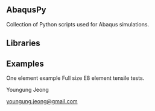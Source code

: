 AbaqusPy
--------

Collection of Python scripts used for Abaqus simulations.


Libraries
---------


Examples
--------
One element example
Full size E8 element tensile tests.



Youngung Jeong

youngung.jeong@gmail.com

